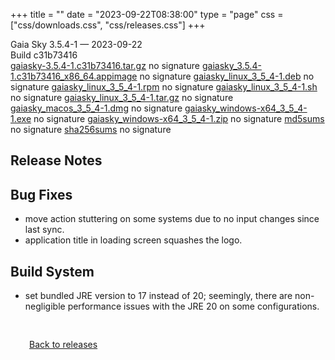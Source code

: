 +++
title = ""
date = "2023-09-22T08:38:00"
type = "page"
css = ["css/downloads.css", "css/releases.css"]
+++

<div class="download-container">
<div id="download-title">
<i class="fa-solid fa-tag"></i>
Gaia Sky <span class="downloads-version">3.5.4-1</span> — <i class="fa-solid fa-clock"></i>
<time class="downloads-releasedate" datetime="2023-09-22T08:38:00" title="Published: 2023-09-22T08:38:00">2023-09-22</time></div>
<div class="downloads-build">Build c31b73416</div>
<div class="download-section">
<a href="https://gaia.ari.uni-heidelberg.de/gaiasky/releases/3.5.4-1.c31b73416/gaiasky-3.5.4-1.c31b73416.tar.gz" class="download-button">gaiasky-3.5.4-1.c31b73416.tar.gz</a>
<span class="signature">no signature</span>
<a href="https://gaia.ari.uni-heidelberg.de/gaiasky/releases/3.5.4-1.c31b73416/gaiasky_3.5.4-1.c31b73416_x86_64.appimage" class="download-button">gaiasky_3.5.4-1.c31b73416_x86_64.appimage</a>
<span class="signature">no signature</span>
<a href="https://gaia.ari.uni-heidelberg.de/gaiasky/releases/3.5.4-1.c31b73416/gaiasky_linux_3_5_4-1.deb" class="download-button">gaiasky_linux_3_5_4-1.deb</a>
<span class="signature">no signature</span>
<a href="https://gaia.ari.uni-heidelberg.de/gaiasky/releases/3.5.4-1.c31b73416/gaiasky_linux_3_5_4-1.rpm" class="download-button">gaiasky_linux_3_5_4-1.rpm</a>
<span class="signature">no signature</span>
<a href="https://gaia.ari.uni-heidelberg.de/gaiasky/releases/3.5.4-1.c31b73416/gaiasky_linux_3_5_4-1.sh" class="download-button">gaiasky_linux_3_5_4-1.sh</a>
<span class="signature">no signature</span>
<a href="https://gaia.ari.uni-heidelberg.de/gaiasky/releases/3.5.4-1.c31b73416/gaiasky_linux_3_5_4-1.tar.gz" class="download-button">gaiasky_linux_3_5_4-1.tar.gz</a>
<span class="signature">no signature</span>
<a href="https://gaia.ari.uni-heidelberg.de/gaiasky/releases/3.5.4-1.c31b73416/gaiasky_macos_3_5_4-1.dmg" class="download-button">gaiasky_macos_3_5_4-1.dmg</a>
<span class="signature">no signature</span>
<a href="https://gaia.ari.uni-heidelberg.de/gaiasky/releases/3.5.4-1.c31b73416/gaiasky_windows-x64_3_5_4-1.exe" class="download-button">gaiasky_windows-x64_3_5_4-1.exe</a>
<span class="signature">no signature</span>
<a href="https://gaia.ari.uni-heidelberg.de/gaiasky/releases/3.5.4-1.c31b73416/gaiasky_windows-x64_3_5_4-1.zip" class="download-button">gaiasky_windows-x64_3_5_4-1.zip</a>
<span class="signature">no signature</span>
<a href="https://gaia.ari.uni-heidelberg.de/gaiasky/releases/3.5.4-1.c31b73416/md5sums" class="download-button">md5sums</a>
<span class="signature">no signature</span>
<a href="https://gaia.ari.uni-heidelberg.de/gaiasky/releases/3.5.4-1.c31b73416/sha256sums" class="download-button">sha256sums</a>
<span class="signature">no signature</span>
</div>
</div>

<section class="release-notes">

# Release Notes


## Bug Fixes
- move action stuttering on some systems due to no input changes since last sync.
- application title in loading screen squashes the logo.

## Build System
- set bundled JRE version to 17 instead of 20; seemingly, there are non-negligible performance issues with the JRE 20 on some configurations.
</section>


<p class="center-text" style="padding: 30px;">
<i class="fa-solid fa-circle-arrow-left"></i> <a href="/downloads/releases">Back to releases</a>
</p>
